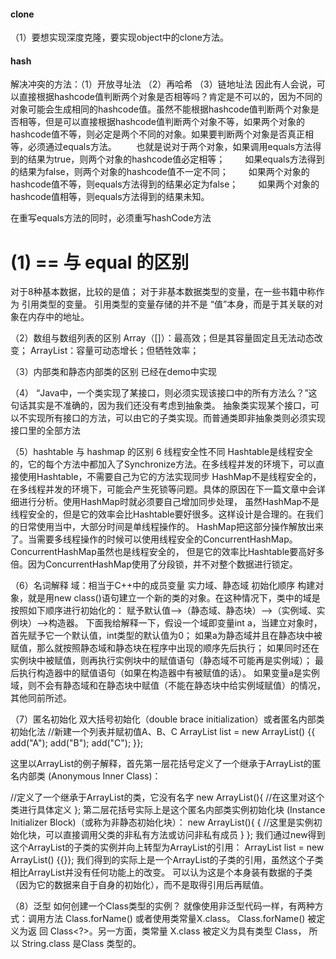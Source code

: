 #### clone
（1）要想实现深度克隆，要实现object中的clone方法。

#### hash
解决冲突的方法：（1）开放寻址法  （2）再哈希  （3）链地址法
因此有人会说，可以直接根据hashcode值判断两个对象是否相等吗？肯定是不可以的，因为不同的对象可能会生成相同的hashcode值。虽然不能根据hashcode值判断两个对象是否相等，但是可以直接根据hashcode值判断两个对象不等，如果两个对象的hashcode值不等，则必定是两个不同的对象。如果要判断两个对象是否真正相等，必须通过equals方法。
　　也就是说对于两个对象，如果调用equals方法得到的结果为true，则两个对象的hashcode值必定相等；
　　如果equals方法得到的结果为false，则两个对象的hashcode值不一定不同；
　　如果两个对象的hashcode值不等，则equals方法得到的结果必定为false；
　　如果两个对象的hashcode值相等，则equals方法得到的结果未知。

在重写equals方法的同时，必须重写hashCode方法

(1) == 与 equal 的区别
==
对于8种基本数据，比较的是值；
对于非基本数据类型的变量，在一些书籍中称作为 引用类型的变量。
引用类型的变量存储的并不是 “值”本身，而是于其关联的对象在内存中的地址。


（2）数组与数组列表的区别
Array（[]）：最高效；但是其容量固定且无法动态改变；
ArrayList：容量可动态增长；但牺牲效率；


（3）内部类和静态内部类的区别
已经在demo中实现

（4）
“Java中，一个类实现了某接口，则必须实现该接口中的所有方法么？”这句话其实是不准确的，因为我们还没有考虑到抽象类。
抽象类实现某个接口，可以不实现所有接口的方法，可以由它的子类实现。而普通类即非抽象类则必须实现接口里的全部方法

（5）hashtable 与 hashmap 的区别
6 线程安全性不同
Hashtable是线程安全的，它的每个方法中都加入了Synchronize方法。在多线程并发的环境下，可以直接使用Hashtable，不需要自己为它的方法实现同步
HashMap不是线程安全的，在多线程并发的环境下，可能会产生死锁等问题。具体的原因在下一篇文章中会详细进行分析。使用HashMap时就必须要自己增加同步处理，
虽然HashMap不是线程安全的，但是它的效率会比Hashtable要好很多。这样设计是合理的。在我们的日常使用当中，大部分时间是单线程操作的。
HashMap把这部分操作解放出来了。当需要多线程操作的时候可以使用线程安全的ConcurrentHashMap。ConcurrentHashMap虽然也是线程安全的，
但是它的效率比Hashtable要高好多倍。因为ConcurrentHashMap使用了分段锁，并不对整个数据进行锁定。

（6）名词解释
域：相当于C++中的成员变量
实力域、静态域
初始化顺序
构建对象，就是用new class()语句建立一个新的类的对象。在这种情况下，类中的域是按照如下顺序进行初始化的：
赋予默认值-->（静态域、静态块）-->（实例域、实例块）-->构造器。
下面我给解释一下，假设一个域即变量int a，当建立对象时，首先赋予它一个默认值，int类型的默认值为0；
如果a为静态域并且在静态块中被赋值，那么就按照静态域和静态块在程序中出现的顺序先后执行；
如果同时还在实例块中被赋值，则再执行实例块中的赋值语句（静态域不可能再是实例域）；
最后执行构造器中的赋值语句（如果在构造器中有被赋值的话）。
如果变量a是实例域，则不会有静态域和在静态块中赋值（不能在静态块中给实例域赋值）的情况，其他同前所述。

（7）匿名初始化
双大括号初始化（double brace initialization）或者匿名内部类初始化法
//新建一个列表并赋初值A、B、C
ArrayList<String> list = new ArrayList<String>() {{
    add("A");
    add("B");
    add("C");
}};



这里以ArrayList的例子解释，首先第一层花括号定义了一个继承于ArrayList的匿名内部类 (Anonymous Inner Class)：

//定义了一个继承于ArrayList的类，它没有名字
new ArrayList<String>(){
  //在这里对这个类进行具体定义
};
第二层花括号实际上是这个匿名内部类实例初始化块 (Instance Initializer Block)（或称为非静态初始化块）：
new ArrayList<String>(){
  {
    //这里是实例初始化块，可以直接调用父类的非私有方法或访问非私有成员
  }
};
我们通过new得到这个ArrayList的子类的实例并向上转型为ArrayList的引用：
ArrayList<String> list = new ArrayList<String>() {{}};
我们得到的实际上是一个ArrayList的子类的引用，虽然这个子类相比ArrayList并没有任何功能上的改变。
可以认为这是个本身装有数据的子类（因为它的数据来自于自身的初始化），而不是取得引用后再赋值。

（8）泛型
如何创建一个Class<T>类型的实例？
就像使用非泛型代码一样，有两种方式：调用方法 Class.forName() 或者使用类常量X.class。
Class.forName() 被定义为返 回 Class<?>。另一方面，类常量 X.class 被定义为具有类型 Class<X>，
所以 String.class 是Class<String> 类型的。
